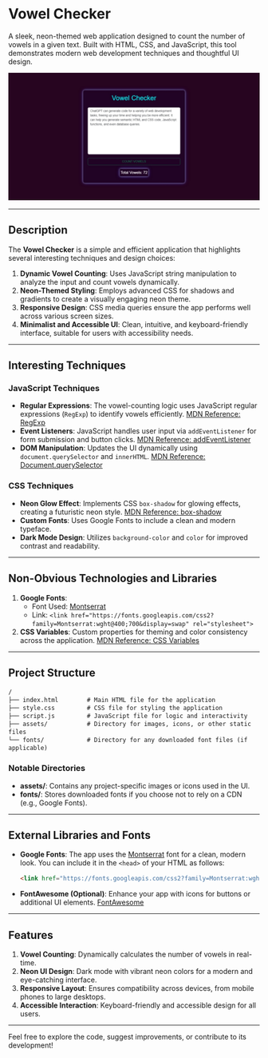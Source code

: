 
# Vowel Checker

A sleek, neon-themed web application designed to count the number of vowels in a given text. Built with HTML, CSS, and JavaScript, this tool demonstrates modern web development techniques and thoughtful UI design.

![Vowel Checker Screenshot](./Screenshot_15-1-2025_164539_127.0.0.1.jpeg)

---

## Description

The **Vowel Checker** is a simple and efficient application that highlights several interesting techniques and design choices:

1. **Dynamic Vowel Counting**: Uses JavaScript string manipulation to analyze the input and count vowels dynamically.
2. **Neon-Themed Styling**: Employs advanced CSS for shadows and gradients to create a visually engaging neon theme.
3. **Responsive Design**: CSS media queries ensure the app performs well across various screen sizes.
4. **Minimalist and Accessible UI**: Clean, intuitive, and keyboard-friendly interface, suitable for users with accessibility needs.

---

## Interesting Techniques

### JavaScript Techniques
- **Regular Expressions**: The vowel-counting logic uses JavaScript regular expressions (`RegExp`) to identify vowels efficiently. [MDN Reference: RegExp](https://developer.mozilla.org/en-US/docs/Web/JavaScript/Reference/Global_Objects/RegExp)
- **Event Listeners**: JavaScript handles user input via `addEventListener` for form submission and button clicks. [MDN Reference: addEventListener](https://developer.mozilla.org/en-US/docs/Web/API/EventTarget/addEventListener)
- **DOM Manipulation**: Updates the UI dynamically using `document.querySelector` and `innerHTML`. [MDN Reference: Document.querySelector](https://developer.mozilla.org/en-US/docs/Web/API/Document/querySelector)

### CSS Techniques
- **Neon Glow Effect**: Implements CSS `box-shadow` for glowing effects, creating a futuristic neon style. [MDN Reference: box-shadow](https://developer.mozilla.org/en-US/docs/Web/CSS/box-shadow)
- **Custom Fonts**: Uses Google Fonts to include a clean and modern typeface.
- **Dark Mode Design**: Utilizes `background-color` and `color` for improved contrast and readability.

---

## Non-Obvious Technologies and Libraries
1. **Google Fonts**: 
   - Font Used: [Montserrat](https://fonts.google.com/specimen/Montserrat)
   - Link: `<link href="https://fonts.googleapis.com/css2?family=Montserrat:wght@400;700&display=swap" rel="stylesheet">`
2. **CSS Variables**: Custom properties for theming and color consistency across the application. [MDN Reference: CSS Variables](https://developer.mozilla.org/en-US/docs/Web/CSS/Using_CSS_custom_properties)

---

## Project Structure

```plaintext
/
├── index.html        # Main HTML file for the application
├── style.css         # CSS file for styling the application
├── script.js         # JavaScript file for logic and interactivity
├── assets/           # Directory for images, icons, or other static files
└── fonts/            # Directory for any downloaded font files (if applicable)
```

### Notable Directories
- **assets/**: Contains any project-specific images or icons used in the UI.
- **fonts/**: Stores downloaded fonts if you choose not to rely on a CDN (e.g., Google Fonts).

---

## External Libraries and Fonts
- **Google Fonts**: The app uses the [Montserrat](https://fonts.google.com/specimen/Montserrat) font for a clean, modern look. You can include it in the `<head>` of your HTML as follows:
  ```html
  <link href="https://fonts.googleapis.com/css2?family=Montserrat:wght@400;700&display=swap" rel="stylesheet">
  ```
- **FontAwesome (Optional)**: Enhance your app with icons for buttons or additional UI elements. [FontAwesome](https://fontawesome.com/)

---

## Features
1. **Vowel Counting**: Dynamically calculates the number of vowels in real-time.
2. **Neon UI Design**: Dark mode with vibrant neon colors for a modern and eye-catching interface.
3. **Responsive Layout**: Ensures compatibility across devices, from mobile phones to large desktops.
4. **Accessible Interaction**: Keyboard-friendly and accessible design for all users.

---

Feel free to explore the code, suggest improvements, or contribute to its development!